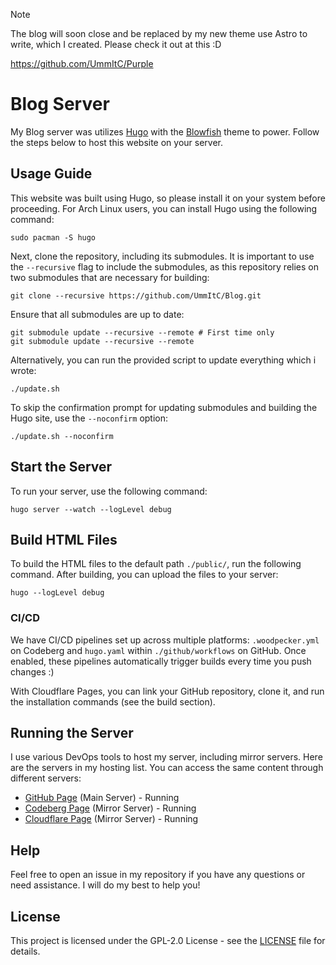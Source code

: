 > [!NOTE]
> The blog will soon close and be replaced by my new theme use Astro to write, which I created. Please check it out at this :D
>
> https://github.com/UmmItC/Purple

# Blog Server

My Blog server was utilizes [Hugo](https://gohugo.io/) with the [Blowfish](https://blowfish.page/) theme to power. Follow the steps below to host this website on your server.

## Usage Guide

This website was built using Hugo, so please install it on your system before proceeding. For Arch Linux users, you can install Hugo using the following command:

```shell
sudo pacman -S hugo
```

Next, clone the repository, including its submodules. It is important to use the `--recursive` flag to include the submodules, as this repository relies on two submodules that are necessary for building:

```shell
git clone --recursive https://github.com/UmmItC/Blog.git
```

Ensure that all submodules are up to date:

```shell
git submodule update --recursive --remote # First time only
git submodule update --recursive --remote
```

Alternatively, you can run the provided script to update everything which i wrote:

```shell
./update.sh
```

To skip the confirmation prompt for updating submodules and building the Hugo site, use the `--noconfirm` option:

```shell
./update.sh --noconfirm
```

## Start the Server

To run your server, use the following command:

```shell
hugo server --watch --logLevel debug
```

## Build HTML Files

To build the HTML files to the default path `./public/`, run the following command. After building, you can upload the files to your server:

```shell
hugo --logLevel debug
```

### CI/CD

We have CI/CD pipelines set up across multiple platforms: `.woodpecker.yml` on Codeberg and `hugo.yaml` within `./github/workflows` on GitHub. Once enabled, these pipelines automatically trigger builds every time you push changes :)

With Cloudflare Pages, you can link your GitHub repository, clone it, and run the installation commands (see the build section).

## Running the Server

I use various DevOps tools to host my server, including mirror servers. Here are the servers in my hosting list. You can access the same content through different servers:

- [GitHub Page](https://blog.ummit.dev) (Main Server) - Running
- [Codeberg Page](https://cb-blog.ummit.dev) (Mirror Server) - Running 
- [Cloudflare Page](https://cf-blog.ummit.dev) (Mirror Server) - Running

## Help

Feel free to open an issue in my repository if you have any questions or need assistance. I will do my best to help you!

## License

This project is licensed under the GPL-2.0 License - see the [LICENSE](./LICENSE) file for details.
